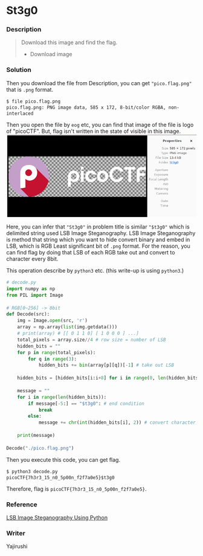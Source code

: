 # St3g0
### Description
> Download this image and find the flag.
> - Download image

### Solution
Then you download the file from Description, you can get `"pico.flag.png"` that is `.png` format.
```
$ file pico.flag.png
pico.flag.png: PNG image data, 585 x 172, 8-bit/color RGBA, non-interlaced
```
Then you open the file by `eog` etc, you can find that image of the file is logo of "picoCTF".
But, flag isn't written in the state of visible in this image.
![St3g0](St3g0.png)

Here, you can infer that `"St3g0"` in problem title is similar `"$t3g0"` which is delimited string used LSB Image Steganography.
LSB Image Steganography is method that string which you want to hide convert binary and embed in LSB, which is RGB Least significant bit of `.png` format.
For the reason, you can find flag by doing that LSB of each RGB take out and convert to character every 8bit.

This operation describe by `python3` etc. (this write-up is using `python3`.)
```python
# decode.py
import numpy as np
from PIL import Image

# RGB[0~256] -> 8bit
def Decode(src):
    img = Image.open(src, 'r')
    array = np.array(list(img.getdata()))
    # print(array) # [[ 0 1 1 0] [ 1 0 0 0 ] ...]
    total_pixels = array.size//4 # row size = number of LSB
    hidden_bits = ""
    for p in range(total_pixels):
        for q in range(3):
            hidden_bits += bin(array[p][q])[-1] # take out LSB

    hidden_bits = [hidden_bits[i:i+8] for i in range(0, len(hidden_bits), 8)] # take out every 8bit and save in list

    message = ""
    for i in range(len(hidden_bits)):
        if message[-5:] == "$t3g0": # end condition
            break
        else:
            message += chr(int(hidden_bits[i], 2)) # convert character from integer

    print(message)

Decode("./pico.flag.png")
```

Then you execute this code, you can get flag.
```
$ python3 decode.py
picoCTF{7h3r3_15_n0_5p00n_f2f7a0e5}$t3g0
```

Therefore, flag is `picoCTF{7h3r3_15_n0_5p00n_f2f7a0e5}`.

### Reference
[LSB Image Steganography Using Python](https://medium.com/swlh/lsb-image-steganography-using-python-2bbbee2c69a2)
### Writer
Yajirushi